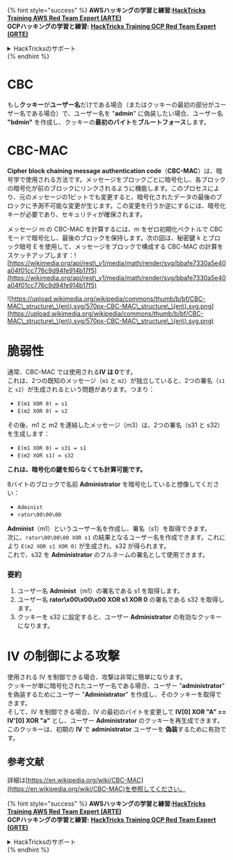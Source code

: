 {% hint style="success" %}
**AWSハッキングの学習と練習:**<img src="/.gitbook/assets/arte.png" alt="" data-size="line">[**HackTricks Training AWS Red Team Expert (ARTE)**](https://training.hacktricks.xyz/courses/arte)<img src="/.gitbook/assets/arte.png" alt="" data-size="line">\
**GCPハッキングの学習と練習:** <img src="/.gitbook/assets/grte.png" alt="" data-size="line">[**HackTricks Training GCP Red Team Expert (GRTE)**<img src="/.gitbook/assets/grte.png" alt="" data-size="line">](https://training.hacktricks.xyz/courses/grte)

<details>

<summary>HackTricksのサポート</summary>

* [**サブスクリプションプラン**](https://github.com/sponsors/carlospolop)をチェック！
* 💬 [**Discordグループ**](https://discord.gg/hRep4RUj7f)に参加するか、[**telegramグループ**](https://t.me/peass)に参加するか、**Twitter** 🐦 [**@hacktricks\_live**](https://twitter.com/hacktricks\_live)**をフォロー**してください。
* **HackTricks**と**HackTricks Cloud**のGitHubリポジトリにPRを提出して、ハッキングテクニックを共有してください。

</details>
{% endhint %}


# CBC

もし**クッキー**が**ユーザー名**だけである場合（またはクッキーの最初の部分がユーザー名である場合）で、ユーザー名を "**admin**" に偽装したい場合、ユーザー名 **"bdmin"** を作成し、クッキーの**最初のバイト**を**ブルートフォース**します。

# CBC-MAC

**Cipher block chaining message authentication code**（**CBC-MAC**）は、暗号学で使用される方法です。メッセージをブロックごとに暗号化し、各ブロックの暗号化が前のブロックにリンクされるように機能します。このプロセスにより、元のメッセージの1ビットでも変更すると、暗号化されたデータの最後のブロックに予測不可能な変更が生じます。この変更を行うか逆にするには、暗号化キーが必要であり、セキュリティが確保されます。

メッセージ m の CBC-MAC を計算するには、m をゼロ初期化ベクトルで CBC モードで暗号化し、最後のブロックを保持します。次の図は、秘密鍵 k とブロック暗号 E を使用して、メッセージをブロックで構成する CBC-MAC の計算をスケッチアップします：![https://wikimedia.org/api/rest\_v1/media/math/render/svg/bbafe7330a5e40a04f01cc776c9d94fe914b17f5](https://wikimedia.org/api/rest\_v1/media/math/render/svg/bbafe7330a5e40a04f01cc776c9d94fe914b17f5)

![https://upload.wikimedia.org/wikipedia/commons/thumb/b/bf/CBC-MAC\_structure\_\(en\).svg/570px-CBC-MAC\_structure\_\(en\).svg.png](https://upload.wikimedia.org/wikipedia/commons/thumb/b/bf/CBC-MAC\_structure\_\(en\).svg/570px-CBC-MAC\_structure\_\(en\).svg.png)

# 脆弱性

通常、CBC-MAC では使用される**IV は 0**です。\
これは、2つの既知のメッセージ（`m1` と `m2`）が独立していると、2つの署名（`s1` と `s2`）が生成されるという問題があります。つまり：

* `E(m1 XOR 0) = s1`
* `E(m2 XOR 0) = s2`

その後、m1 と m2 を連結したメッセージ（m3）は、2つの署名（s31 と s32）を生成します：

* `E(m1 XOR 0) = s31 = s1`
* `E(m2 XOR s1) = s32`

**これは、暗号化の鍵を知らなくても計算可能です。**

8バイトのブロックで名前 **Administrator** を暗号化していると想像してください：

* `Administ`
* `rator\00\00\00`

**Administ**（m1）というユーザー名を作成し、署名（s1）を取得できます。\
次に、`rator\00\00\00 XOR s1` の結果となるユーザー名を作成できます。これにより `E(m2 XOR s1 XOR 0)` が生成され、s32 が得られます。\
これで、s32 を **Administrator** のフルネームの署名として使用できます。

### 要約

1. ユーザー名 **Administ**（m1）の署名である s1 を取得します。
2. ユーザー名 **rator\x00\x00\x00 XOR s1 XOR 0** の署名である s32 を取得します。
3. クッキーを s32 に設定すると、ユーザー **Administrator** の有効なクッキーになります。

# IV の制御による攻撃

使用される IV を制御できる場合、攻撃は非常に簡単になります。\
クッキーが単に暗号化されたユーザー名である場合、ユーザー "**administrator**" を偽装するためにユーザー "**Administrator**" を作成し、そのクッキーを取得できます。\
そして、IV を制御できる場合、IV の最初のバイトを変更して **IV\[0] XOR "A" == IV'\[0] XOR "a"** とし、ユーザー **Administrator** のクッキーを再生成できます。このクッキーは、初期の **IV** で **administrator** ユーザーを **偽装**するために有効です。

## 参考文献

詳細は[https://en.wikipedia.org/wiki/CBC-MAC](https://en.wikipedia.org/wiki/CBC-MAC)を参照してください。


{% hint style="success" %}
**AWSハッキングの学習と練習:**<img src="/.gitbook/assets/arte.png" alt="" data-size="line">[**HackTricks Training AWS Red Team Expert (ARTE)**](https://training.hacktricks.xyz/courses/arte)<img src="/.gitbook/assets/arte.png" alt="" data-size="line">\
**GCPハッキングの学習と練習:** <img src="/.gitbook/assets/grte.png" alt="" data-size="line">[**HackTricks Training GCP Red Team Expert (GRTE)**<img src="/.gitbook/assets/grte.png" alt="" data-size="line">](https://training.hacktricks.xyz/courses/grte)

<details>

<summary>HackTricksのサポート</summary>

* [**サブスクリプションプラン**](https://github.com/sponsors/carlospolop)をチェック！
* 💬 [**Discordグループ**](https://discord.gg/hRep4RUj7f)に参加するか、[**telegramグループ**](https://t.me/peass)に参加するか、**Twitter** 🐦 [**@hacktricks\_live**](https://twitter.com/hacktricks\_live)**をフォロー**してください。
* **HackTricks**と**HackTricks Cloud**のGitHubリポジトリにPRを提出して、ハッキングテクニックを共有してください。

</details>
{% endhint %}
